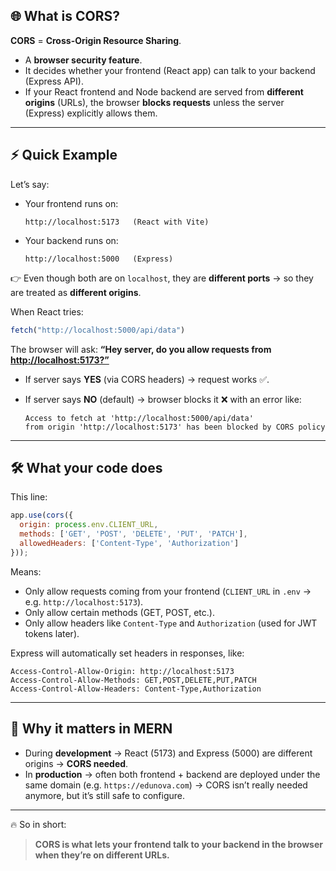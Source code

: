 ## 🌐 What is CORS?

**CORS** = **Cross-Origin Resource Sharing**.

* A **browser security feature**.
* It decides whether your frontend (React app) can talk to your backend (Express API).
* If your React frontend and Node backend are served from **different origins** (URLs), the browser **blocks requests** unless the server (Express) explicitly allows them.

---

## ⚡ Quick Example

Let’s say:

* Your frontend runs on:

  ```
  http://localhost:5173   (React with Vite)
  ```

* Your backend runs on:

  ```
  http://localhost:5000   (Express)
  ```

👉 Even though both are on `localhost`, they are **different ports** → so they are treated as **different origins**.

When React tries:

```js
fetch("http://localhost:5000/api/data")
```

The browser will ask:
**“Hey server, do you allow requests from [http://localhost:5173?”](http://localhost:5173?”)**

* If server says **YES** (via CORS headers) → request works ✅.
* If server says **NO** (default) → browser blocks it ❌ with an error like:

  ```
  Access to fetch at 'http://localhost:5000/api/data' 
  from origin 'http://localhost:5173' has been blocked by CORS policy
  ```

---

## 🛠️ What your code does

This line:

```js
app.use(cors({
  origin: process.env.CLIENT_URL,
  methods: ['GET', 'POST', 'DELETE', 'PUT', 'PATCH'],
  allowedHeaders: ['Content-Type', 'Authorization']
}));
```

Means:

* Only allow requests coming from your frontend (`CLIENT_URL` in `.env` → e.g. `http://localhost:5173`).
* Only allow certain methods (GET, POST, etc.).
* Only allow headers like `Content-Type` and `Authorization` (used for JWT tokens later).

Express will automatically set headers in responses, like:

```
Access-Control-Allow-Origin: http://localhost:5173
Access-Control-Allow-Methods: GET,POST,DELETE,PUT,PATCH
Access-Control-Allow-Headers: Content-Type,Authorization
```

---

## 🧠 Why it matters in MERN

* During **development** → React (5173) and Express (5000) are different origins → **CORS needed**.
* In **production** → often both frontend + backend are deployed under the same domain (e.g. `https://edunova.com`) → CORS isn’t really needed anymore, but it’s still safe to configure.

---

🔥 So in short:

> **CORS is what lets your frontend talk to your backend in the browser when they’re on different URLs.**

